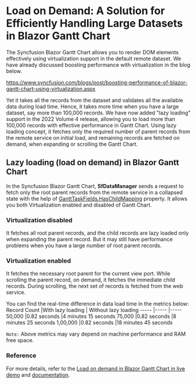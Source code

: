 # Load on Demand: A Solution for Efficiently Handling Large Datasets in Blazor Gantt Chart  
The Syncfusion Blazor Gantt Chart allows you to render DOM elements effectively using virtualization support in the default remote dataset. We have already discussed boosting performance with virtualization in the blog below.

https://www.syncfusion.com/blogs/post/boosting-performance-of-blazor-gantt-chart-using-virtualization.aspx 

Yet it takes all the records from the dataset and validates all the available data during load time. Hence, it takes more time when you have a large dataset, say more than 100,000 records. We have now added "lazy loading" support in the 2022 Volume 4 release, allowing you to load more than 100,000 records with effective performance in Gantt Chart.
Using lazy loading concept, it fetches only the required number of parent records from the remote service on initial load, and remaining records are fetched on demand, when expanding or scrolling the Gantt Chart.

## Lazy loading (load on demand) in Blazor Gantt Chart
In the Syncfusion Blazor Gantt Chart, **SfDataManager** sends a request to fetch only the root parent records from the remote service in a collapsed state with the help of [GanttTaskFields.HasChildMapping](https://help.syncfusion.com/cr/blazor/Syncfusion.Blazor.Gantt.GanttTaskFields.html#Syncfusion_Blazor_Gantt_GanttTaskFields_HasChildMapping) property. It allows you both Virtualization enabled and disabled of Gantt Chart.
### Virtualization disabled
It fetches all root parent records, and the child records are lazy loaded only when expanding the parent record. But it may still have performance problems when you have a large number of root parent records.
### Virtualization enabled
It fetches the necessary root parent for the current view port. While scrolling the parent record, on demand, it fetches the immediate child records. During scrolling, the next set of records is fetched from the web service.

You can find the real-time difference in data load time in the metrics below: 
Record Count |With lazy loading | Without lazy loading
----- |----- |-----
50,000 |0.82 seconds |4 minutes 15 seconds
75,000 |0.82 seconds |8 minutes 25 seconds
1,00,000	|0.82 seconds |18 minutes 45 seconds

`Note:` Above metrics may vary depend on machine performance and RAM free space.

### Reference
For more details, refer to the [Load on demand in Blazor Gantt Chart in live demo](https://blazor.syncfusion.com/demos/gantt-chart/load-on-demand) and [documentation](https://blazor.syncfusion.com/documentation/gantt-chart/data-binding#load-child-on-demand).
